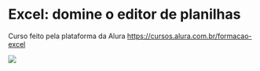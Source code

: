 # Excel: domine o editor de planilhas
 Curso feito pela plataforma da Alura <https://cursos.alura.com.br/formacao-excel>

![](https://github.com/paulo-emilio/Formacao-Excel-Alura/blob/main/Excel%20-%20domine%20o%20editor%20de%20planilhas/prints/Captura%20de%20tela%202023-07-24%20183632.png)
